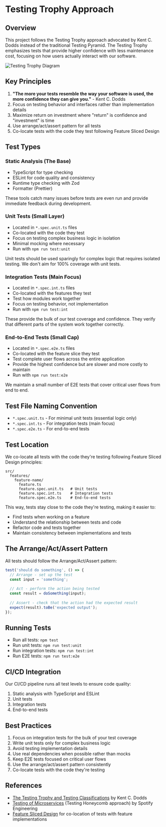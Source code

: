 # Testing Trophy Approach

## Overview

This project follows the Testing Trophy approach advocated by Kent C. Dodds instead of the traditional Testing Pyramid. The Testing Trophy emphasizes tests that provide higher confidence with less maintenance cost, focusing on how users actually interact with our software.

![Testing Trophy Diagram](https://res.cloudinary.com/kentcdodds-com/image/upload/f_auto,q_auto,w_1600/v1625032020/kentcdodds.com/blog/the-testing-trophy-and-testing-classifications/trophy_wx9aen.png)

## Key Principles

1. **"The more your tests resemble the way your software is used, the more confidence they can give you."** - Kent C. Dodds
2. Focus on testing behavior and interfaces rather than implementation details
3. Maximize return on investment where "return" is confidence and "investment" is time
4. Use arrange/act/assert pattern for all tests
5. Co-locate tests with the code they test following Feature Sliced Design

## Test Types

### Static Analysis (The Base)

- TypeScript for type checking
- ESLint for code quality and consistency
- Runtime type checking with Zod
- Formatter (Prettier)

These tools catch many issues before tests are even run and provide immediate feedback during development.

### Unit Tests (Small Layer)

- Located in `*.spec.unit.ts` files
- Co-located with the code they test
- Focus on testing complex business logic in isolation
- Minimal mocking where necessary
- Run with `npm run test:unit`

Unit tests should be used sparingly for complex logic that requires isolated testing. We don't aim for 100% coverage with unit tests.

### Integration Tests (Main Focus)

- Located in `*.spec.int.ts` files
- Co-located with the features they test
- Test how modules work together
- Focus on testing behavior, not implementation
- Run with `npm run test:int`

These provide the bulk of our test coverage and confidence. They verify that different parts of the system work together correctly.

### End-to-End Tests (Small Cap)

- Located in `*.spec.e2e.ts` files
- Co-located with the feature slice they test
- Test complete user flows across the entire application
- Provide the highest confidence but are slower and more costly to maintain
- Run with `npm run test:e2e`

We maintain a small number of E2E tests that cover critical user flows from end to end.

## Test File Naming Convention

- `*.spec.unit.ts` - For minimal unit tests (essential logic only)
- `*.spec.int.ts` - For integration tests (main focus)
- `*.spec.e2e.ts` - For end-to-end tests

## Test Location

We co-locate all tests with the code they're testing following Feature Sliced Design principles:

```
src/
  features/
    feature-name/
      feature.ts
      feature.spec.unit.ts   # Unit tests
      feature.spec.int.ts    # Integration tests
      feature.spec.e2e.ts    # End-to-end tests
```

This way, tests stay close to the code they're testing, making it easier to:
- Find tests when working on a feature
- Understand the relationship between tests and code
- Refactor code and tests together
- Maintain consistency between implementations and tests

## The Arrange/Act/Assert Pattern

All tests should follow the Arrange/Act/Assert pattern:

```typescript
test('should do something', () => {
  // Arrange - set up the test
  const input = 'something';
  
  // Act - perform the action being tested
  const result = doSomething(input);
  
  // Assert - check that the action had the expected result
  expect(result).toBe('expected output');
});
```

## Running Tests

- Run all tests: `npm test`
- Run unit tests: `npm run test:unit`
- Run integration tests: `npm run test:int`
- Run E2E tests: `npm run test:e2e`

## CI/CD Integration

Our CI/CD pipeline runs all test levels to ensure code quality:

1. Static analysis with TypeScript and ESLint
2. Unit tests
3. Integration tests
4. End-to-end tests

## Best Practices

1. Focus on integration tests for the bulk of your test coverage
2. Write unit tests only for complex business logic
3. Avoid testing implementation details
4. Use real dependencies when possible rather than mocks
5. Keep E2E tests focused on critical user flows
6. Use the arrange/act/assert pattern consistently
7. Co-locate tests with the code they're testing

## References

- [The Testing Trophy and Testing Classifications](https://kentcdodds.com/blog/the-testing-trophy-and-testing-classifications) by Kent C. Dodds
- [Testing of Microservices](https://engineering.atspotify.com/2018/01/testing-of-microservices/) (Testing Honeycomb approach) by Spotify Engineering
- [Feature Sliced Design](https://feature-sliced.design/) for co-location of tests with feature implementations 